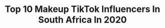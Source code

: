 ---
title: Top 10 Makeup TikTok Influencers In South Africa In 2020
description: >-
  Find top makeup TikTok influencers in South Africa in 2020. Most popular hashtags: #quarantine #challenge #lockdown #trending.
platform: TikTok
profiles:
  - username: "leonestofberg"
    fullname: >-
      Leoné💗
    location: "South Africa"
    followers: 149032
    engagement: 2045
    commentsToLikes: 0.028411
    id: ck9f2u05req0r0j78xzvod0tb
    verified: true
    hashtags: "#greenscreen, #lipsync, #transition, #duet"
  - username: "kandykanemakeup"
    fullname: >-
      Kandy
    location: "South Africa"
    followers: 6873
    engagement: 519
    commentsToLikes: 0.026840
    id: ck9gtpy8qnsyb0j78js37bl1k
    verified: false
    hashtags: "#husband, #thedrop, #homebody, #poutie"
  - username: "sandycorn_101"
    fullname: >-
      Sandy 🦄
    location: "South Africa"
    followers: 45535
    engagement: 1355
    commentsToLikes: 0.058978
    id: cka0s3owajr3x0i78k9cwj64w
    verified: false
    hashtags: "#indianmakeup, #scientist, #kdramalover, #jbeauty"
  - username: "largemak"
    fullname: >-
      Vee
    location: "South Africa"
    followers: 144552
    engagement: 1922
    commentsToLikes: 0.022204
    id: ck9f48do6l5180j78dki5otq1
    verified: false
    hashtags: "#oldtiktok, #greenscreen, #hair, #parents"
  - username: "a.e.s.t.h.e.t.i.c_15"
    fullname: >-
      ℝ𝕠𝕤𝕖𝕤🌹❤️
    location: "South Africa"
    followers: 376161
    engagement: 2356
    commentsToLikes: 0.016975
    id: ck9rm6tfu1hm50j78sxpj726n
    verified: false
    hashtags: "#blue, #featureme, #quarantine, #italy"
  - username: "nix951"
    fullname: >-
      Nix
    location: "South Africa"
    followers: 2244
    engagement: 1304
    commentsToLikes: 0.041818
    id: ck8oxl8vw31mh0j78w0g4dbfp
    verified: false
    hashtags: "#sexy, #findyoursexy, #newtrend, #timoth"
  - username: "dirkokay"
    fullname: >-
      ⚜️ Dirk Swart ⚜️
    location: "South Africa"
    followers: 79436
    engagement: 1525
    commentsToLikes: 0.021677
    id: ck9f3n9x3il0b0j780qah6s0l
    verified: false
    hashtags: "#type, #dating, #face, #rpdr"
  - username: "tasarnia"
    fullname: >-
      Tasarnia 
    location: "South Africa"
    followers: 12151
    engagement: 649
    commentsToLikes: 0.006298
    id: ck920ker9enns0j786upg6ah5
    verified: false
    hashtags: "#heysiri, #couplemove, #tiktokchallenge, #couplechallenge"
  - username: "veiwtationtv27"
    fullname: >-
      VeiwtationTv27
    location: "South Africa"
    followers: 95440
    engagement: 790
    commentsToLikes: 0.003645
    id: ckafttlbs71aa0i780vcsdmc7
    verified: false
    hashtags: "#pimple, #blanket, #paper, #chocolate"
  - username: "devibos"
    fullname: >-
      DeWet Boshoff
    location: "South Africa"
    followers: 4731
    engagement: 1882
    commentsToLikes: 0.121847
    id: ck8ql5ok3k8zf0j78l9ug89ox
    verified: false
    hashtags: "#clown, #howoldchallenge, #makeup, #weird"
---